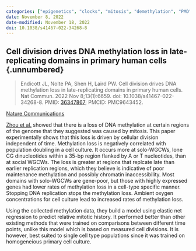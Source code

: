 ```yaml
---
categories: ["epigenetics", "clocks", "mitosis", "demethylation", "PMD", "DNA replication", "DNA methylation"]
date: November 8, 2022
date-modified: November 18, 2022
doi: 10.1038/s41467-022-34268-8
---
```


## Cell division drives DNA methylation loss in late-replicating domains in primary human cells {.unnumbered}

> Endicott JL, Nolte PA, Shen H, Laird PW. Cell division drives DNA methylation
> loss in late-replicating domains in primary human cells. Nat Commun. 2022 Nov
> 8;13(1):6659. doi: 10.1038/s41467-022-34268-8. PMID:
> [36347867](https://pubmed.ncbi.nlm.nih.gov/36347867/); PMCID: PMC9643452.

[Nature Communications](https://doi.org/10.1038/s41467-022-34268-8)

[Zhou et al.](dna_methylation_loss_late_replicating_domains_linked_mitotic_cell_division.md)
showed that there is a loss of DNA methylation at certain regions of the genome
that they suggested was caused by mitosis. This paper experimentally shows that
this loss is driven by cellular division independent of time. Methylation loss
is negatively correlated with population doubling in a cell culture. It occurs
more at solo-WGCWs, lone CG dinucleotides within a 35-bp region flanked by A or
T nucleotides, than at social WGCWs. The loss is greater at regions that
replcate late than earlier replication regions, which they believe is indicative
of poor maintenance methylation and possibly chromatin inaccessibility. Most
domains with solo-WGCWs are gene-poor, but those with highly expressed genes had
lower rates of methylation loss in a cell-type specific manner. Stopping DNA
replication stops the methylation loss. Ambient oxygen concentrations for cell
culture lead to increased rates of methylation loss.

Using the collected methylation data, they build a model using elastic net
regression to predict relative mitotic history. It performed better than other
existing methods that were trained on comparisons between different time points,
unlike this model which is based on measured cell divisions. It is however, best
suited to single cell type populations since it was trained on homogeneious
primary cell culture.

